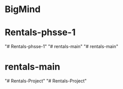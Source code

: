 # BigMind
# Rentals-phsse-1
"# Rentals-phsse-1" 
"# rentals-main" 
"# rentals-main" 
# rentals-main
"# Rentals-Project" 
"# Rentals-Project" 
